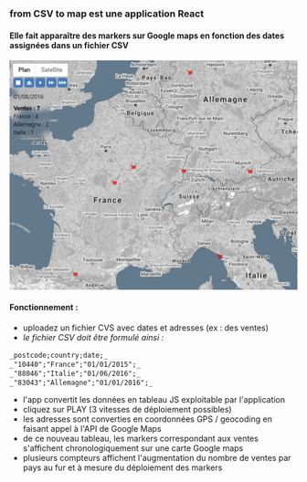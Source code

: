 ### from CSV to map est une application React
#### Elle fait apparaître des markers sur Google maps en fonction des dates assignées dans un fichier CSV

![sreenshot](public/Screenshot_1.jpg)

#### Fonctionnement :
  
* uploadez un fichier CVS avec dates et adresses (ex : des ventes)
* *le fichier CSV doit être formulé ainsi :*
```
_postcode;country;date;_ 
_"10440";"France";"01/01/2015";_ 
_"88046";"Italie";"01/06/2016";_ 
_"83043";"Allemagne";"01/01/2016";_ 
```
* l'app convertit les données en tableau JS exploitable par l'application
* cliquez sur PLAY (3 vitesses de déploiement possibles)
* les adresses sont converties en coordonnées GPS / geocoding en faisant appel à l'API de Google Maps
* de ce nouveau tableau, les markers correspondant aux ventes s'affichent chronologiquement sur une carte Google maps
* plusieurs compteurs affichent l'augmentation du nombre de ventes par pays au fur et à mesure du déploiement des markers
